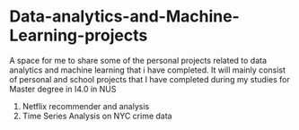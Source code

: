 # Data-analytics-and-Machine-Learning-projects
A space for me to share some of the personal projects related to data analytics and machine learning that i have completed. 
It will mainly consist of personal and school projects that I have completed during my studies for Master degree in I4.0 in NUS
  1. Netflix recommender and analysis 
  2. Time Series Analysis on NYC crime data
